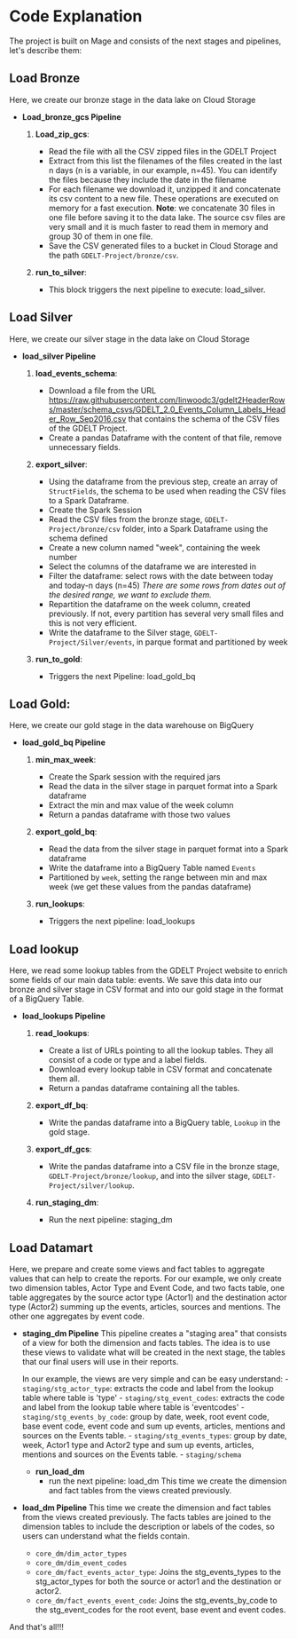 # Code Explanation

The project is built on Mage and consists of the next stages and pipelines, let's describe them:

## Load Bronze
Here, we create our bronze stage in the data lake on Cloud Storage

- **Load_bronze_gcs Pipeline**

    1. **Load_zip_gcs**: 
        - Read the file with all the CSV zipped files in the GDELT Project
        - Extract from this list the filenames of the files created in the last n days (n is a variable, in our example, n=45).
            You can identify the files because they include the date in the filename
        - For each filename we download it, unzipped it and concatenate its csv content to a new file. These operations are executed on memory for a fast execution.
            **Note**: we concatenate 30 files in one file before saving it to the data lake. The source csv files are very small and it is much faster to read them in memory and group 30 of them in one file.
        - Save the CSV generated files to a bucket in Cloud Storage and the path `GDELT-Project/bronze/csv`.

    2. **run_to_silver**:
        - This block triggers the next pipeline to execute: load_silver.

## Load Silver
Here, we create our silver stage in the data lake on Cloud Storage

- **load_silver Pipeline**

    1. **load_events_schema**:
        - Download a file from the URL https://raw.githubusercontent.com/linwoodc3/gdelt2HeaderRows/master/schema_csvs/GDELT_2.0_Events_Column_Labels_Header_Row_Sep2016.csv that contains the schema of the CSV files of the GDELT Project.
        - Create a pandas Dataframe with the content of that file, remove unnecessary fields.

    2. **export_silver**:
        - Using the dataframe from the previous step, create an array of `StructFields`, the schema to be used when reading the CSV files to a Spark Dataframe.
        - Create the Spark Session
        - Read the CSV files from the bronze stage, `GDELT-Project/bronze/csv` folder, into a Spark Dataframe using the schema defined
        - Create a new column named "week", containing the week number
        - Select the columns of the dataframe we are interested in
        - Filter the dataframe: select rows with the date between today and today-n days (n=45)
            *There are some rows from dates out of the desired range, we want to exclude them.*
        - Repartition the dataframe on the week column, created previously.
            If not, every partition has several very small files and this is not very efficient.
        - Write the dataframe to the Silver stage, `GDELT-Project/Silver/events`, in parque format and partitioned by week

    3. **run_to_gold**:
        - Triggers the next Pipeline: load_gold_bq

## Load Gold:
Here, we create our gold stage in the data warehouse on BigQuery

- **load_gold_bq Pipeline**

    1. **min_max_week**: 
        - Create the Spark session with the required jars
        - Read the data in the silver stage in parquet format into a Spark dataframe
        - Extract the min and max value of the week column
        - Return a pandas dataframe with those two values

    2. **export_gold_bq**:
        - Read the data from the silver stage in parquet format into a Spark dataframe
        - Write the dataframe into a BigQuery Table named `Events` 
        - Partitioned by `week`, setting the range between min and max week (we get these values from the pandas dataframe)

    3. **run_lookups**:
        - Triggers the next pipeline: load_lookups

## Load lookup
Here, we read some lookup tables from the GDELT Project website to enrich some fields of our main data table: events. We save this data into our bronze and silver stage in CSV format and into our gold stage in the format of a BigQuery Table.

- **load_lookups Pipeline**
    1. **read_lookups**:
        - Create a list of URLs pointing to all the lookup tables. They all consist of a code or type and a label fields.
        - Download every lookup table in CSV format and concatenate them all.
        - Return a pandas dataframe containing all the tables.

    2. **export_df_bq**:
        - Write the pandas dataframe into a BigQuery table, `Lookup` in the gold stage.

    3. **export_df_gcs**:
        - Write the pandas dataframe into a CSV file in the bronze stage, `GDELT-Project/bronze/lookup`, and into the silver stage, `GDELT-Project/silver/lookup`.

    4. **run_staging_dm**:
        - Run the next pipeline: staging_dm

## Load Datamart
Here, we prepare and create some views and fact tables to aggregate values that can help to create the reports. For our example, we only create two dimension tables, Actor Type and Event Code, and two facts table, one table aggregates by the source actor type (Actor1) and the destination actor type (Actor2) summing up the events, articles, sources and mentions. The other one aggregates by event code.

- **staging_dm Pipeline**
    This pipeline creates a "staging area" that consists of a view for both the dimension and facts tables. The idea is to use these views to validate what will be created in the next stage, the tables that our final users will use in their reports.


    In our example, the views are very simple and can be easy understand:
        - `staging/stg_actor_type`: extracts the code and label from the lookup table where table is 'type'
        - `staging/stg_event_codes`: extracts the code and label from the lookup table where table is 'eventcodes'
        - `staging/stg_events_by_code`: group by date, week, root event code, base event code, event code and sum up events, articles, mentions and sources on the Events table.
        - `staging/stg_events_types`: group by date, week, Actor1 type and Actor2 type and sum up events, articles, mentions and sources on the Events table.
        - `staging/schema`

    - **run_load_dm**
        - run the next pipeline: load_dm
        This time we create the dimension and fact tables from the views created previously.



- **load_dm Pipeline**
    This time we create the dimension and fact tables from the views created previously. The facts tables are joined to the dimension tables to include the description or labels of the codes, so users can understand what the fields contain.
    - `core_dm/dim_actor_types`
    - `core_dm/dim_event_codes`
    - `core_dm/fact_events_actor_type`: Joins the stg_events_types to the stg_actor_types for both the source or actor1 and the destination or actor2.
    - `core_dm/fact_events_event_code`: Joins the stg_events_by_code to the stg_event_codes for the root event, base event and event codes.

And that's all!!!